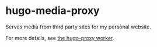 # hugo-media-proxy

Serves media from third party sites for my personal website.

For more details, see [the hugo-proxy worker](../hugo-proxy/).
